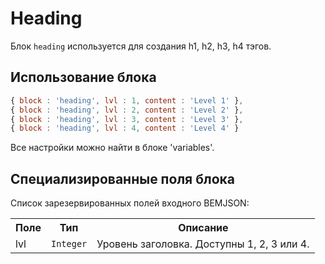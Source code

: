 # Heading

Блок `heading` используется для создания h1, h2, h3, h4 тэгов.

## Использование блока

``` js
{ block : 'heading', lvl : 1, content : 'Level 1' },
{ block : 'heading', lvl : 2, content : 'Level 2' },
{ block : 'heading', lvl : 3, content : 'Level 3' },
{ block : 'heading', lvl : 4, content : 'Level 4' }
```

Все настройки можно найти в блоке 'variables'.

## Специализированные поля блока

Список зарезервированных полей входного BEMJSON:

<table>
    <tr>
        <th>Поле</th>
        <th>Тип</th>
        <th>Описание</th>
    </tr>
    <tr>
        <td>lvl</td>
        <td>
            <code>Integer</code>
        </td>
        <td>Уровень заголовка. Доступны 1, 2, 3 или 4.</td>
    </tr>
</table>
